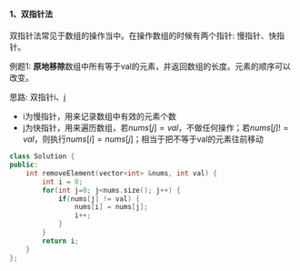 #### 1、双指针法

双指针法常见于数组的操作当中。在操作数组的时候有两个指针: 慢指针、快指针。

例题1: **原地移除**数组中所有等于val的元素，并返回数组的长度。元素的顺序可以改变。

思路: 双指针i、j

* i为慢指针，用来记录数组中有效的元素个数
* j为快指针，用来遍历数组，若$nums[j]=val$，不做任何操作；若$nums[j]!=val$，则执行$nums[i]=nums[j]$；相当于把不等于val的元素往前移动

```cpp
class Solution {
public:
    int removeElement(vector<int> &nums, int val) {
        int i = 0;
        for(int j=0; j<nums.size(); j++) {
            if(nums[j] != val) {
                nums[i] = nums[j];
                i++;
            }
        }
        return i;
    }
};
```

